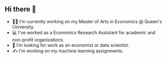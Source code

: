 ## Hi there 👋

- 👨‍🎓 I’m currently working on my Master of Arts in Economics @ Queen's University.
- 💻 I've worked as a Economics Research Assistant for academic and non-profit organizations.
- 👔 I’m looking for work as an economist or data scientist.
- ✍️ I'm working on my machine learning assignments.

